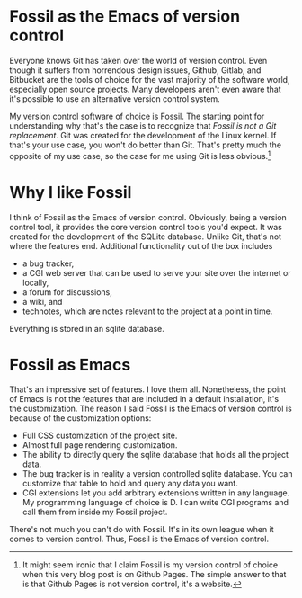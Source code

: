 # Fossil as the Emacs of version control

Everyone knows Git has taken over the world of version control. Even though it suffers from horrendous design issues, Github, Gitlab, and Bitbucket are the tools of choice for the vast majority of the software world, especially open source projects. Many developers aren't even aware that it's possible to use an alternative version control system.

My version control software of choice is Fossil. The starting point for understanding why that's the case is to recognize that *Fossil is not a Git replacement*. Git was created for the development of the Linux kernel. If that's your use case, you won't do better than Git. That's pretty much the opposite of my use case, so the case for me using Git is less obvious.[^1]

[^1]: It might seem ironic that I claim Fossil is my version control of choice when this very blog post is on Github Pages. The simple answer to that is that Github Pages is not version control, it's a website.

# Why I like Fossil

I think of Fossil as the Emacs of version control. Obviously, being a version control tool, it provides the core version control tools you'd expect. It was created for the development of the SQLite database. Unlike Git, that's not where the features end. Additional functionality out of the box includes

- a bug tracker,
- a CGI web server that can be used to serve your site over the internet or locally,
- a forum for discussions,
- a wiki, and
- technotes, which are notes relevant to the project at a point in time.

Everything is stored in an sqlite database.

# Fossil as Emacs

That's an impressive set of features. I love them all. Nonetheless, the point of Emacs is not the features that are included in a default installation, it's the customization. The reason I said Fossil is the Emacs of version control is because of the customization options:

- Full CSS customization of the project site.
- Almost full page rendering customization.
- The ability to directly query the sqlite database that holds all the project data.
- The bug tracker is in reality a version controlled sqlite database. You can customize that table to hold and query any data you want.
- CGI extensions let you add arbitrary extensions written in any language. My programming language of choice is D. I can write CGI programs and call them from inside my Fossil project.

There's not much you can't do with Fossil. It's in its own league when it comes to version control. Thus, Fossil is the Emacs of version control.
